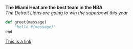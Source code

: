 **The Miami Heat are the best team in the NBA** <br>
*The Detroit Lions are going to win the superbowl this year*

```python
def greet(message)
	"hello #{message}"
end
```
[This is a link](http://google.com)
